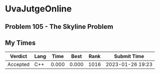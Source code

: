# UvaJutgeOnline

## Problem 105 - The Skyline Problem

## My Times

| Verdict | Lang | Time | Best | Rank | Submit Time |
| --- | --- | --- | --- | --- | --- |
| Accepted | C++ | 0.000 | 0.000 | 1016 | 2023-01-26 19:23 |
